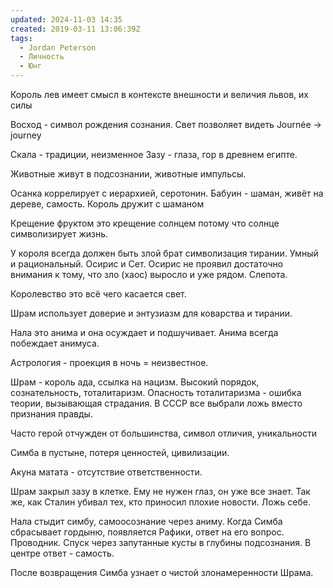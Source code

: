 ```yaml
---
updated: 2024-11-03 14:35
created: 2019-03-11 13:06:39Z
tags:
  - Jordan Peterson
  - Личность
  - Юнг
---
```


Король лев имеет смысл в контексте внешности и величия львов, их силы

Восход - символ рождения сознания. Свет позволяет видеть
Journée -> journey

Скала - традиции, неизменное
Зазу - глаза, гор в древнем египте.

Животные живут в подсознании, животные импульсы.

Осанка коррелирует с иерархией, серотонин.
Бабуин - шаман, живёт на дереве, самость.
Король дружит с шаманом

Крещение фруктом это крещение солнцем потому что солнце символизирует жизнь.

У короля всегда должен быть злой брат символизация тирании. Умный и рациональный. Осирис и Сет. Осирис не проявил достаточно внимания к тому, что зло (хаос) выросло и уже рядом. Слепота.

Королевство это всё чего касается свет.

Шрам использует доверие и энтузиазм для коварства и тирании.

Нала это анима и она осуждает и подшучивает. Анима всегда побеждает анимуса.

Астрология - проекция в ночь = неизвестное.

Шрам - король ада, ссылка на нацизм. Высокий порядок, сознательность, тоталитаризм. Опасность тоталитаризма - ошибка теории, вызывающая страдания. В СССР все выбрали ложь вместо признания правды.

Часто герой отчужден от большинства, символ отличия, уникальности

Симба в пустыне, потеря ценностей, цивилизации.

Акуна матата - отсутствие ответственности.

Шрам закрыл зазу в клетке. Ему не нужен глаз, он уже все знает. Так же, как Сталин убивал тех, кто приносил плохие новости. Ложь себе.

Нала стыдит симбу, самоосознание через аниму. Когда Симба сбрасывает гордыню, появляется Рафики, ответ на его вопрос. Проводник. Спуск через запутанные кусты в глубины подсознания. В центре ответ - самость.

После возвращения Симба узнает о чистой злонамеренности Шрама.